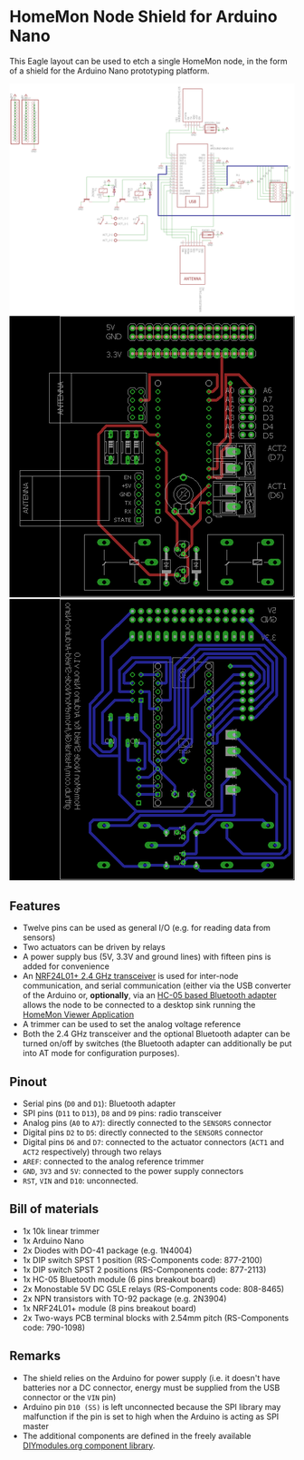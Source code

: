 HomeMon Node Shield for Arduino Nano
====================================

This Eagle layout can be used to etch a single HomeMon node, in the form of a shield for the Arduino Nano prototyping platform.

![Schematics](Screenshots/Schematics.png "Electric scheme")
<br />
![Top](Screenshots/Top.png "PCB Layout - Top side")
<br />
![Bottom](Screenshots/Bottom.png "PCB Layout - Bottom side")

Features
--------

- Twelve pins can be used as general I/O (e.g. for reading data from sensors)
- Two actuators can be driven by relays
- A power supply bus (5V, 3.3V and ground lines) with fifteen pins is added for convenience
- An [NRF24L01+ 2.4 GHz transceiver](https://www.nordicsemi.com/Products/Low-power-short-range-wireless/nRF24-series) is used for inter-node communication, and serial communication (either via the USB converter of the Arduino or, **optionally**, via an [HC-05 based Bluetooth adapter](https://cdn.makezine.com/uploads/2014/03/hc_hc-05-user-instructions-bluetooth.pdf) allows the node to be connected to a desktop sink running the [HomeMon Viewer Application](https://github.com/HashakGik/HomeMon-MFC-Cpp)
- A trimmer can be used to set the analog voltage reference
- Both the 2.4 GHz transceiver and the optional Bluetooth adapter can be turned on/off by switches (the Bluetooth adapter can additionally be put into AT mode for configuration purposes).

Pinout
------

- Serial pins (`D0` and `D1`): Bluetooth adapter
- SPI pins (`D11` to `D13`), `D8` and `D9` pins: radio transceiver
- Analog pins (`A0` to `A7`): directly connected to the `SENSORS` connector
- Digital pins `D2` to `D5`: directly connected to the `SENSORS` connector
- Digital pins `D6` and `D7`: connected to the actuator connectors (`ACT1` and `ACT2` respectively) through two relays
- `AREF`: connected to the analog reference trimmer
- `GND`, `3V3` and `5V`: connected to the power supply connectors
- `RST`, `VIN` and `D10`: unconnected.

Bill of materials
-----------------

- 1x 10k linear trimmer
- 1x Arduino Nano
- 2x Diodes with DO-41 package (e.g. 1N4004)
- 1x DIP switch SPST 1 position (RS-Components code: 877-2100)
- 1x DIP switch SPST 2 positions (RS-Components code: 877-2113)
- 1x HC-05 Bluetooth module (6 pins breakout board)
- 2x Monostable 5V DC G5LE relays (RS-Components code: 808-8465)
- 2x NPN transistors with TO-92 package (e.g. 2N3904)
- 1x NRF24L01+ module (8 pins breakout board)
- 2x Two-ways PCB terminal blocks with 2.54mm pitch (RS-Components code: 790-1098)

Remarks
-------

- The shield relies on the Arduino for power supply (i.e. it doesn't have batteries nor a DC connector, energy must be supplied from the USB connector or the `VIN` pin)
- Arduino pin `D10 (SS)` is left unconnected because the SPI library may malfunction if the pin is set to high when the Arduino is acting as SPI master
- The additional components are defined in the freely available [DIYmodules.org component library](https://www.diymodules.org).
